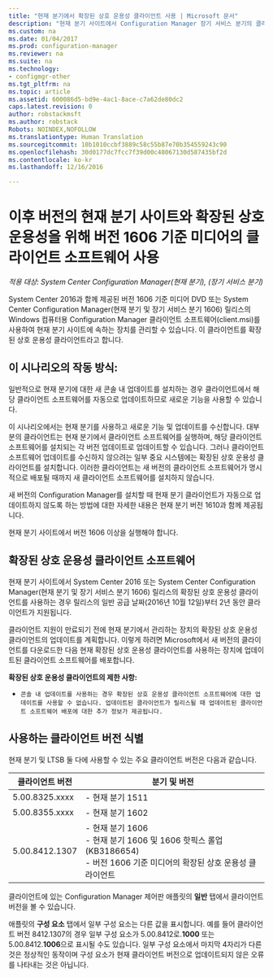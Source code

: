 ```yaml
---
title: "현재 분기에서 확장된 상호 운용성 클라이언트 사용 | Microsoft 문서"
description: "현재 분기 사이트에서 Configuration Manager 장기 서비스 분기의 클라이언트를 사용하는 방법을 알아봅니다."
ms.custom: na
ms.date: 01/04/2017
ms.prod: configuration-manager
ms.reviewer: na
ms.suite: na
ms.technology:
- configmgr-other
ms.tgt_pltfrm: na
ms.topic: article
ms.assetid: 600086d5-bd9e-4ac1-8ace-c7a62de80dc2
caps.latest.revision: 0
author: robstackmsft
ms.author: robstack
Robots: NOINDEX,NOFOLLOW
ms.translationtype: Human Translation
ms.sourcegitcommit: 10b1010ccbf3889c58c55b87e70b354559243c90
ms.openlocfilehash: 30d0177dc7fcc7f39d00c48067130d587435bf2d
ms.contentlocale: ko-kr
ms.lasthandoff: 12/16/2016

---
```

# <a name="use-the-client-software-from-the-version-1606-baseline-media-for-extended-interoperability-with-future-versions-of-a-current-branch-site"></a>이후 버전의 현재 분기 사이트와 확장된 상호 운용성을 위해 버전 1606 기준 미디어의 클라이언트 소프트웨어 사용

*적용 대상: System Center Configuration Manager(현재 분기), (장기 서비스 분기)*  

System Center 2016과 함께 제공된 버전 1606 기준 미디어 DVD 또는 System Center Configuration Manager(현재 분기 및 장기 서비스 분기 1606) 릴리스의 Windows 컴퓨터용 Configuration Manager 클라이언트 소프트웨어(client.msi)를 사용하여 현재 분기 사이트에 속하는 장치를 관리할 수 있습니다. 이 클라이언트를 확장된 상호 운용성 클라이언트라고 합니다.

## <a name="how-this-scenario-works"></a>이 시나리오의 작동 방식:
일반적으로 현재 분기에 대한 새 콘솔 내 업데이트를 설치하는 경우 클라이언트에서 해당 클라이언트 소프트웨어를 자동으로 업데이트하므로 새로운 기능을 사용할 수 있습니다.

이 시나리오에서는 현재 분기를 사용하고 새로운 기능 및 업데이트를 수신합니다. 대부분의 클라이언트는 현재 분기에서 클라이언트 소프트웨어를 실행하며, 해당 클라이언트 소프트웨어를 설치되는 각 버전 업데이트로 업데이트할 수 있습니다. 그러나 클라이언트 소프트웨어 업데이트를 수신하지 않으려는 일부 중요 시스템에는 확장된 상호 운용성 클라이언트를 설치합니다. 이러한 클라이언트는 새 버전의 클라이언트 소프트웨어가 명시적으로 배포될 때까지 새 클라이언트 소프트웨어를 설치하지 않습니다.

새 버전의 Configuration Manager를 설치할 때 현재 분기 클라이언트가 자동으로 업데이트하지 않도록 하는 방법에 대한 자세한 내용은 현재 분기 버전 1610과 함께 제공됩니다.

현재 분기 사이트에서 버전 1606 이상을 실행해야 합니다.

## <a name="the-extended-interoperability-client-software"></a>확장된 상호 운용성 클라이언트 소프트웨어
현재 분기 사이트에서 System Center 2016 또는 System Center Configuration Manager(현재 분기 및 장기 서비스 분기 1606) 릴리스의 확장된 상호 운용성 클라이언트를 사용하는 경우 릴리스의 일반 공급 날짜(2016년 10월 12일)부터 2년 동안 클라이언트가 지원됩니다.

클라이언트 지원이 만료되기 전에 현재 분기에서 관리하는 장치의 확장된 상호 운용성 클라이언트의 업데이트를 계획합니다. 이렇게 하려면 Microsoft에서 새 버전의 클라이언트를 다운로드한 다음 현재 확장된 상호 운용성 클라이언트를 사용하는 장치에 업데이트된 클라이언트 소프트웨어를 배포합니다.

**확장된 상호 운용성 클라이언트의 제한 사항:**
-     콘솔 내 업데이트를 사용하는 경우 확장된 상호 운용성 클라이언트 소프트웨어에 대한 업데이트를 사용할 수 없습니다. 업데이트된 클라이언트가 릴리스될 때 업데이트된 클라이언트 소프트웨어 배포에 대한 추가 정보가 제공됩니다.

## <a name="identify-the-client-version-you-use"></a>사용하는 클라이언트 버전 식별
현재 분기 및 LTSB 둘 다에 사용할 수 있는 주요 클라이언트 버전은 다음과 같습니다.

|클라이언트 버전|분기 및 버전 |  
|----------------|---------------------|
|5.00.8325.xxxx |    - 현재 분기 1511|
|5.00.8355.xxxx    |- 현재 분기 1602|
|5.00.8412.1307    |- 현재 분기 1606 </br> - 현재 분기 1606 및 1606 핫픽스 롤업(KB3186654)</br>- 버전 1606 기준 미디어의 확장된 상호 운용성 클라이언트|  

클라이언트에 있는 Configuration Manager 제어판 애플릿의 **일반** 탭에서 클라이언트 버전을 볼 수 있습니다.

애플릿의 **구성 요소** 탭에서 일부 구성 요소는 다른 값을 표시합니다. 예를 들어 클라이언트 버전 8412.1307의 경우 일부 구성 요소가 5.00.8412로.**1000** 또는 5.00.8412.**1006**으로 표시될 수도 있습니다.  일부 구성 요소에서 마지막 4자리가 다른 것은 정상적인 동작이며 구성 요소가 현재 클라이언트 버전으로 업데이트되지 않은 오류를 나타내는 것은 아닙니다.

